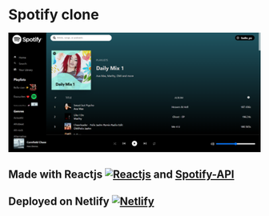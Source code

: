 # Spotify clone
![Thumbnail](./public/thumbnail.jpg?raw=true)

## Made with Reactjs [![Reactjs](https://skills.thijs.gg/icons?i=react)](https://reactjs.org) and [Spotify-API](https://developer.spotify.com/)
## Deployed on Netlify [![Netlify](https://api.netlify.com/api/v1/badges/274d6839-82d1-4a48-8ebf-67a8e47e94b6/deploy-status)](https://app.netlify.com/)
